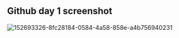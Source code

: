## Github day 1 screenshot
![152693326-8fc28184-0584-4a58-858e-a4b756940231](https://user-images.githubusercontent.com/98812447/153427836-5dc1bb0e-80e7-40a5-b4ae-5e3dbf18fde9.png)
